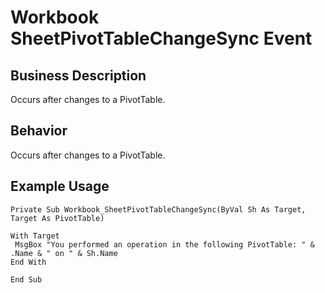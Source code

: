 # Workbook SheetPivotTableChangeSync Event

## Business Description
Occurs after changes to a PivotTable.

## Behavior
Occurs after changes to a PivotTable.

## Example Usage
```vba
Private Sub Workbook_SheetPivotTableChangeSync(ByVal Sh As Target, Target As PivotTable) 
 
With Target 
 MsgBox "You performed an operation in the following PivotTable: " & .Name & " on " & Sh.Name 
End With 
 
End Sub
```
